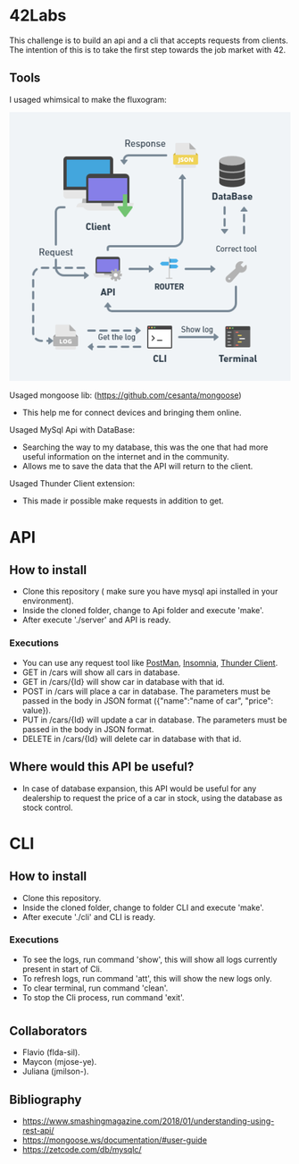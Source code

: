 # 42Labs 

This challenge is to build an api and a cli that accepts requests from clients.
The intention of this is to take the first step towards the job market with 42.

## Tools
I usaged whimsical to make the fluxogram:

![Fluxograma](./img/fluxograma.png)

Usaged mongoose lib: (https://github.com/cesanta/mongoose)
- This help me for connect devices and bringing them online.

Usaged MySql Api with DataBase:
- Searching the way to my database, this was the one that had more useful information on the internet and in the community.
- Allows me to save the data that the API will return to the client.

Usaged Thunder Client extension:
- This made ir possible make requests in addition to get.
#
# API
## How to install
- Clone this repository ( make sure you have mysql api installed in your environment).
- Inside the cloned folder, change to Api folder and execute 'make'.
- After execute './server' and API is ready.
### Executions
- You can use any request tool like [PostMan](https://www.postman.com), [Insomnia](https://insomnia.rest), [Thunder Client](https://www.thunderclient.com).
- GET in /cars will show all cars in database.
- GET in /cars/{Id} will show car in database with that id.
- POST in /cars will place a car in database. The parameters must be passed in the body in JSON format ({"name":"name of car", "price": value}).
- PUT in /cars/{Id} will update a car in database. The parameters must be passed in the body in JSON format.
- DELETE in /cars/{Id} will delete car in database with that id.

## Where would this API be useful?
- In case of database expansion, this API would be useful for any dealership to request the price of a car in stock, using the database as stock control.
#
# CLI
## How to install
- Clone this repository.
- Inside the cloned folder, change to folder CLI and execute 'make'.
- After execute './cli' and CLI is ready.

### Executions
- To see the logs, run command 'show', this will show all logs currently present in start of Cli.
- To refresh logs, run command 'att', this will show the new logs only.
- To clear terminal, run command 'clean'.
- To stop the Cli process, run command 'exit'. 
#
## Collaborators
- Flavio (flda-sil).
- Maycon (mjose-ye).
- Juliana (jmilson-).

## Bibliography
- https://www.smashingmagazine.com/2018/01/understanding-using-rest-api/
- https://mongoose.ws/documentation/#user-guide
- https://zetcode.com/db/mysqlc/